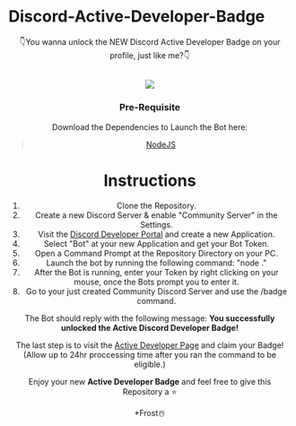 # Discord-Active-Developer-Badge
<div align="center">
👇You wanna unlock the NEW Discord Active Developer Badge on your profile, just like me?👇


<h2> <img src="https://media.discordapp.net/attachments/1040315775082319942/1040645521754292224/image.png?width=325&height=671"> </h2>

  
  ### Pre-Requisite
  Download the Dependencies to Launch the Bot here:
> [NodeJS](https://nodejs.org/dist/v19.0.1/node-v19.0.1-x64.msi)
  
   # Instructions

  1. Clone the Repository.
  2. Create a new Discord Server & enable "Community Server" in the Settings.
  3. Visit the [Discord Developer Portal](https://discord.com/developers/applications) and create a new Application.
  4. Select "Bot" at your new Application and get your Bot Token.
  5. Open a Command Prompt at the Repository Directory on your PC.
  6. Launch the bot by running the following command: "node ."
  7. After the Bot is running, enter your Token by right clicking on your mouse, once the Bots prompt you to enter it.
  8. Go to your just created Community Discord Server and use the /badge command. 
  
  
  The Bot should reply with the following message: **You successfully unlocked the Active Discord Developer Badge!**
  
The last step is to visit the [Active Developer Page](https://discord.com/developers/active-developer) and claim your Badge! (Allow up to 24hr proccessing time after you ran the command to be eligible.)
  
  Enjoy your new **Active Developer Badge** and feel free to give this Repository a ⭐

*Frost☃️
